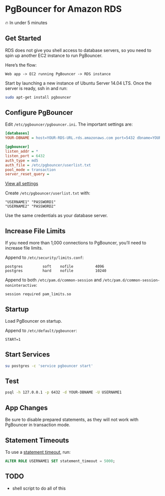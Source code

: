 # PgBouncer for Amazon RDS

:fire: In under 5 minutes

## Get Started

RDS does not give you shell access to database servers, so you need to spin up another EC2 instance to run PgBouncer.

Here’s the flow:

```
Web app -> EC2 running PgBouncer -> RDS instance
```

Start by launching a new instance of Ubuntu Server 14.04 LTS. Once the server is ready, ssh in and run:

```sh
sudo apt-get install pgbouncer
```

## Configure PgBouncer

Edit `/etc/pgbouncer/pgbouncer.ini`. The important settings are:

```ini
[databases]
YOUR-DBNAME = host=YOUR-RDS-URL.rds.amazonaws.com port=5432 dbname=YOUR-DBNAME

[pgbouncer]
listen_addr = *
listen_port = 6432
auth_type = md5
auth_file = /etc/pgbouncer/userlist.txt
pool_mode = transaction
server_reset_query =
```

[View all settings](http://pgbouncer.projects.pgfoundry.org/doc/config.html)

Create `/etc/pgbouncer/userlist.txt` with:

```
"USERNAME1" "PASSWORD1"
"USERNAME2" "PASSWORD2"
```

Use the same credentials as your database server.

## Increase File Limits

If you need more than 1,000 connections to PgBouncer, you’ll need to increase file limits.

Append to `/etc/security/limits.conf`:

```
postgres         soft    nofile          4096
postgres         hard    nofile          10240
```

Append to both `/etc/pam.d/common-session` and `/etc/pam.d/common-session-noninteractive`:

```
session required pam_limits.so
```

## Startup

Load PgBouncer on startup.

Append to `/etc/default/pgbouncer`:

```
START=1
```

## Start Services

```sh
su postgres -c 'service pgbouncer start'
```

## Test

```sh
psql -h 127.0.0.1 -p 6432 -d YOUR-DBNAME -U USERNAME1
```

## App Changes

Be sure to disable prepared statements, as they will not work with PgBouncer in transaction mode.

## Statement Timeouts

To use a [statement timeout](http://www.postgresql.org/docs/9.4/static/runtime-config-client.html#GUC-STATEMENT-TIMEOUT), run:

```sql
ALTER ROLE USERNAME1 SET statement_timeout = 5000;
```

## TODO

- shell script to do all of this
